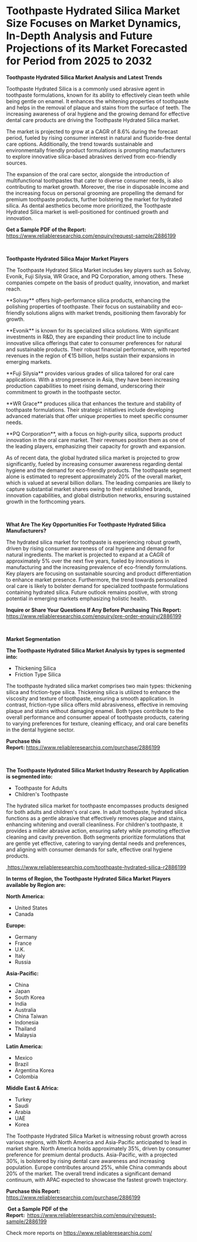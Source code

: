 <p><h1>Toothpaste Hydrated Silica Market Size Focuses on Market Dynamics, In-Depth Analysis and Future Projections of its Market Forecasted for Period from 2025 to 2032</h1></p><p><strong>Toothpaste Hydrated Silica Market Analysis and Latest Trends</strong></p>
<p><p>Toothpaste Hydrated Silica is a commonly used abrasive agent in toothpaste formulations, known for its ability to effectively clean teeth while being gentle on enamel. It enhances the whitening properties of toothpaste and helps in the removal of plaque and stains from the surface of teeth. The increasing awareness of oral hygiene and the growing demand for effective dental care products are driving the Toothpaste Hydrated Silica market.</p><p>The market is projected to grow at a CAGR of 8.6% during the forecast period, fueled by rising consumer interest in natural and fluoride-free dental care options. Additionally, the trend towards sustainable and environmentally friendly product formulations is prompting manufacturers to explore innovative silica-based abrasives derived from eco-friendly sources. </p><p>The expansion of the oral care sector, alongside the introduction of multifunctional toothpastes that cater to diverse consumer needs, is also contributing to market growth. Moreover, the rise in disposable income and the increasing focus on personal grooming are propelling the demand for premium toothpaste products, further bolstering the market for hydrated silica. As dental aesthetics become more prioritized, the Toothpaste Hydrated Silica market is well-positioned for continued growth and innovation.</p></p>
<p><strong>Get a Sample PDF of the Report:&nbsp;</strong> <a href="https://www.reliableresearchiq.com/enquiry/request-sample/2886199?utm_campaign=3529&utm_medium=2&utm_source=Github&utm_content=ia&utm_term=13032025&utm_id=toothpaste-hydrated-silica">https://www.reliableresearchiq.com/enquiry/request-sample/2886199</a></p>
<p>&nbsp;</p>
<p><strong>Toothpaste Hydrated Silica Major Market Players</strong></p>
<p><p>The Toothpaste Hydrated Silica Market includes key players such as Solvay, Evonik, Fuji Silysia, WR Grace, and PQ Corporation, among others. These companies compete on the basis of product quality, innovation, and market reach.</p><p>**Solvay** offers high-performance silica products, enhancing the polishing properties of toothpaste. Their focus on sustainability and eco-friendly solutions aligns with market trends, positioning them favorably for growth.</p><p>**Evonik** is known for its specialized silica solutions. With significant investments in R&D, they are expanding their product line to include innovative silica offerings that cater to consumer preferences for natural and sustainable products. Their robust financial performance, with reported revenues in the region of €15 billion, helps sustain their expansions in emerging markets.</p><p>**Fuji Silysia** provides various grades of silica tailored for oral care applications. With a strong presence in Asia, they have been increasing production capabilities to meet rising demand, underscoring their commitment to growth in the toothpaste sector.</p><p>**WR Grace** produces silica that enhances the texture and stability of toothpaste formulations. Their strategic initiatives include developing advanced materials that offer unique properties to meet specific consumer needs.</p><p>**PQ Corporation**, with a focus on high-purity silica, supports product innovation in the oral care market. Their revenues position them as one of the leading players, emphasizing their capacity for growth and expansion.</p><p>As of recent data, the global hydrated silica market is projected to grow significantly, fueled by increasing consumer awareness regarding dental hygiene and the demand for eco-friendly products. The toothpaste segment alone is estimated to represent approximately 20% of the overall market, which is valued at several billion dollars. The leading companies are likely to capture substantial market shares owing to their established brands, innovation capabilities, and global distribution networks, ensuring sustained growth in the forthcoming years.</p></p>
<p>&nbsp;</p>
<p><strong>What Are The Key Opportunities For Toothpaste Hydrated Silica Manufacturers?</strong></p>
<p><p>The hydrated silica market for toothpaste is experiencing robust growth, driven by rising consumer awareness of oral hygiene and demand for natural ingredients. The market is projected to expand at a CAGR of approximately 5% over the next five years, fueled by innovations in manufacturing and the increasing prevalence of eco-friendly formulations. Key players are focusing on sustainable sourcing and product differentiation to enhance market presence. Furthermore, the trend towards personalized oral care is likely to bolster demand for specialized toothpaste formulations containing hydrated silica. Future outlook remains positive, with strong potential in emerging markets emphasizing holistic health.</p></p>
<p><strong>Inquire or Share Your Questions If Any Before Purchasing This Report:</strong> <a href="https://www.reliableresearchiq.com/enquiry/pre-order-enquiry/2886199?utm_campaign=3529&utm_medium=2&utm_source=Github&utm_content=ia&utm_term=13032025&utm_id=toothpaste-hydrated-silica">https://www.reliableresearchiq.com/enquiry/pre-order-enquiry/2886199</a></p>
<p>&nbsp;</p>
<p><strong>Market Segmentation</strong></p>
<p><strong>The Toothpaste Hydrated Silica Market Analysis by types is segmented into:</strong></p>
<p><ul><li>Thickening Silica</li><li>Friction Type Silica</li></ul></p>
<p><p>The toothpaste hydrated silica market comprises two main types: thickening silica and friction-type silica. Thickening silica is utilized to enhance the viscosity and texture of toothpaste, ensuring a smooth application. In contrast, friction-type silica offers mild abrasiveness, effective in removing plaque and stains without damaging enamel. Both types contribute to the overall performance and consumer appeal of toothpaste products, catering to varying preferences for texture, cleaning efficacy, and oral care benefits in the dental hygiene sector.</p></p>
<p><strong>Purchase this Report:&nbsp;</strong><a href="https://www.reliableresearchiq.com/purchase/2886199?utm_campaign=3529&utm_medium=2&utm_source=Github&utm_content=ia&utm_term=13032025&utm_id=toothpaste-hydrated-silica">https://www.reliableresearchiq.com/purchase/2886199</a></p>
<p>&nbsp;</p>
<p><strong>The Toothpaste Hydrated Silica Market Industry Research by Application is segmented into:</strong></p>
<p><ul><li>Toothpaste for Adults</li><li>Children's Toothpaste</li></ul></p>
<p><p>The hydrated silica market for toothpaste encompasses products designed for both adults and children's oral care. In adult toothpaste, hydrated silica functions as a gentle abrasive that effectively removes plaque and stains, enhancing whitening and overall cleanliness. For children's toothpaste, it provides a milder abrasive action, ensuring safety while promoting effective cleaning and cavity prevention. Both segments prioritize formulations that are gentle yet effective, catering to varying dental needs and preferences, and aligning with consumer demands for safe, effective oral hygiene products.</p></p>
<p><a href="https://www.reliableresearchiq.com/toothpaste-hydrated-silica-r2886199?utm_campaign=3529&utm_medium=2&utm_source=Github&utm_content=ia&utm_term=13032025&utm_id=toothpaste-hydrated-silica">&nbsp;https://www.reliableresearchiq.com/toothpaste-hydrated-silica-r2886199</a></p>
<p><strong>In terms of Region, the Toothpaste Hydrated Silica Market Players available by Region are:</strong></p>
<p>
    <p> <strong> North America: </strong>
        <ul>
            <li>United States</li>
            <li>Canada</li>
        </ul>
        </p> 
    <p> <strong> Europe: </strong>
        <ul>
            <li>Germany</li>
            <li>France</li>
            <li>U.K.</li>
            <li>Italy</li>
            <li>Russia</li>
        </ul>
        </p> 
    <p> <strong> Asia-Pacific: </strong>
        <ul>
            <li>China</li>
            <li>Japan</li>
            <li>South Korea</li>
            <li>India</li>
            <li>Australia</li>
            <li>China Taiwan</li>
            <li>Indonesia</li>
            <li>Thailand</li>
            <li>Malaysia</li>
        </ul>
        </p> 
    <p> <strong> Latin America: </strong>
        <ul>
            <li>Mexico</li>
            <li>Brazil</li>
            <li>Argentina Korea</li>
            <li>Colombia</li>
        </ul>
        </p> 
    <p> <strong> Middle East & Africa: </strong>
        <ul>
            <li>Turkey</li>
            <li>Saudi</li>
            <li>Arabia</li>
            <li>UAE</li>
            <li>Korea</li>
        </ul>
    </p>
    </p>
<p><p>The Toothpaste Hydrated Silica Market is witnessing robust growth across various regions, with North America and Asia-Pacific anticipated to lead in market share. North America holds approximately 35%, driven by consumer preference for premium dental products. Asia-Pacific, with a projected 30%, is bolstered by rising dental care awareness and increasing population. Europe contributes around 25%, while China commands about 20% of the market. The overall trend indicates a significant demand continuum, with APAC expected to showcase the fastest growth trajectory.</p></p>
<p><strong>Purchase this Report: </strong><a href="https://www.reliableresearchiq.com/purchase/2886199?utm_campaign=3529&utm_medium=2&utm_source=Github&utm_content=ia&utm_term=13032025&utm_id=toothpaste-hydrated-silica">https://www.reliableresearchiq.com/purchase/2886199</a></p>
<p>&nbsp;<strong>Get a Sample PDF of the Report:&nbsp;&nbsp;</strong><a href="https://www.reliableresearchiq.com/enquiry/request-sample/2886199?utm_campaign=3529&utm_medium=2&utm_source=Github&utm_content=ia&utm_term=13032025&utm_id=toothpaste-hydrated-silica">https://www.reliableresearchiq.com/enquiry/request-sample/2886199</a></p>
<p><strong></strong></p>
<p>Check more reports on <a href="https://www.reliableresearchiq.com/?utm_campaign=3529&utm_medium=2&utm_source=Github&utm_content=ia&utm_term=13032025&utm_id=toothpaste-hydrated-silica">https://www.reliableresearchiq.com/</a></p>
